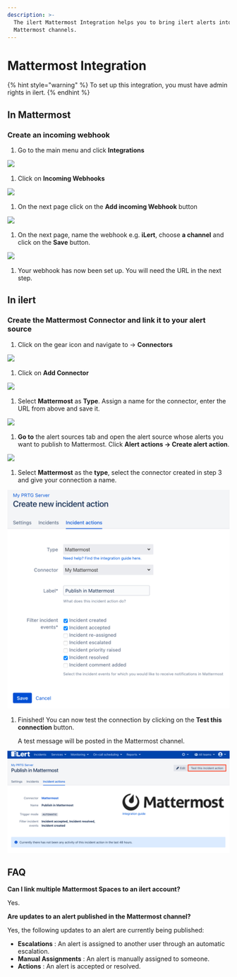 ```yaml
---
description: >-
  The ilert Mattermost Integration helps you to bring ilert alerts into your
  Mattermost channels.
---
```


# Mattermost Integration

{% hint style="warning" %}
To set up this integration, you must have admin rights in ilert.
{% endhint %}

## In Mattermost <a href="#add-to-channel" id="add-to-channel"></a>

### Create an incoming webhook

1. Go to the main menu and click **Integrations**

![](../.gitbook/assets/Screenshot\_07\_02\_21\_\_16\_44.png)

1. Click on **Incoming Webhooks**

![](../.gitbook/assets/Screenshot\_07\_02\_21\_\_16\_45.png)

1. On the next page click on the **Add incoming Webhook** button

![](../.gitbook/assets/Screenshot\_07\_02\_21\_\_16\_47.png)

1. On the next page, name the webhook e.g. **iLert**, choose **a channel** and click on the **Save** button.

![](../.gitbook/assets/Screenshot\_07\_02\_21\_\_16\_49.png)

1. Your webhook has now been set up. You will need the URL in the next step.

## In ilert <a href="#create-alarm-source" id="create-alarm-source"></a>

### Create the Mattermost Connector and link it to your alert source

1. Click on the gear icon and navigate to → **Connectors**

![](<../.gitbook/assets/go\_to\_connectors (3).png>)

1. Click on **Add Connector**

![](<../.gitbook/assets/create\_connector\_button (8).png>)

1. Select **Mattermost** as **Type**. Assign a name for the connector, enter the URL from above and save it.

![](../.gitbook/assets/Screenshot\_07\_02\_21\_\_16\_53.png)

1. **Go to** the alert sources tab and open the alert source whose alerts you want to publish to Mattermost. Click **Alert actions → Create alert action**.

![](<../.gitbook/assets/new\_incident\_action (7) (1).png>)

1. Select **Mattermost** as the **type**, select the connector created in step 3 and give your connection a name.

![](<../.gitbook/assets/iLert (72).png>)

1.  Finished! You can now test the connection by clicking on the **Test this connection** button. &#x20;

    A test message will be posted in the Mattermost channel.

![](<../.gitbook/assets/iLert (73).png>)

## FAQ <a href="#faq" id="faq"></a>

**Can I link multiple Mattermost Spaces to an ilert account?**

Yes.

**Are updates to an alert published in the Mattermost channel?**

Yes, the following updates to an alert are currently being published:

* **Escalations** : An alert is assigned to another user through an automatic escalation.
* **Manual Assignments** : An alert is manually assigned to someone.
* **Actions** : An alert is accepted or resolved.
